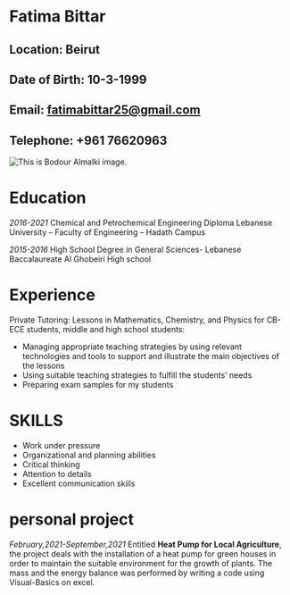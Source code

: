# Fatima Bittar
## Location: Beirut
## Date of Birth: 10-3-1999
## Email: fatimabittar25@gmail.com
## Telephone: +961 76620963

![This is Bodour Almalki image.](/img.jpg "This is Bodour Almalki image.")

# Education
*2016-2021* Chemical and Petrochemical Engineering Diploma
Lebanese University – Faculty of Engineering – Hadath Campus

*2015-2016* High School Degree in General Sciences- Lebanese Baccalaureate
Al Ghobeiri High school 

# Experience
Private Tutoring: Lessons in Mathematics, Chemistry, and Physics for CB-ECE students, middle
and high school students:
- Managing appropriate teaching strategies by using relevant technologies and tools to support
and illustrate the main objectives of the lessons
- Using suitable teaching strategies to fulfill the students’ needs
- Preparing exam samples for my students


# SKILLS
- Work under pressure 
- Organizational and planning abilities
- Critical thinking
- Attention to details 
- Excellent communication skills 

# personal project
*February,2021-September,2021*
Entitled **Heat Pump for Local Agriculture**, the project deals with the installation of a heat pump for green houses in order to maintain the suitable environment for the growth of plants. The mass and the energy balance was performed by writing a code using Visual-Basics on excel. 
